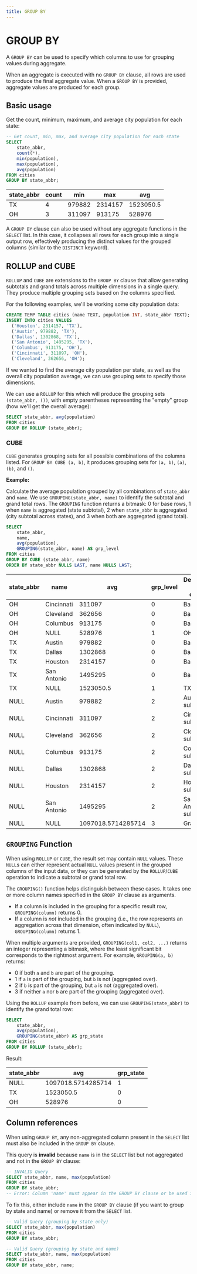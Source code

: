 ```yaml
---
title: GROUP BY
---
```


# GROUP BY

A `GROUP BY` can be used to specify which columns to use for grouping values
during aggregate.

When an aggregate is executed with no `GROUP BY` clause, all rows are used to
produce the final aggregate value. When a `GROUP BY` is provided, aggregate
values are produced for each group.

## Basic usage

Get the count, minimum, maximum, and average city population for each state:

```sql
-- Get count, min, max, and average city population for each state
SELECT
    state_abbr,
    count(*),
    min(population),
    max(population),
    avg(population)
FROM cities
GROUP BY state_abbr;
```

| state_abbr | count | min    | max     | avg                |
|------------|-------|--------|---------|--------------------|
| TX         | 4     | 979882 | 2314157 | 1523050.5          |
| OH         | 3     | 311097 | 913175  | 528976             |

A `GROUP BY` clause can also be used without any aggregate functions in the
`SELECT` list. In this case, it collapses all rows for each group into a single
output row, effectively producing the distinct values for the grouped columns
(similar to the `DISTINCT` keyword).

## ROLLUP and CUBE

`ROLLUP` and `CUBE` are extensions to the `GROUP BY` clause that allow
generating subtotals and grand totals across multiple dimensions in a single
query. They produce multiple grouping sets based on the columns specified.

For the following examples, we'll be working some city population data:

```sql
CREATE TEMP TABLE cities (name TEXT, population INT, state_abbr TEXT);
INSERT INTO cities VALUES
  ('Houston', 2314157, 'TX'),
  ('Austin', 979882, 'TX'),
  ('Dallas', 1302868, 'TX'),
  ('San Antonio', 1495295, 'TX'),
  ('Columbus', 913175, 'OH'),
  ('Cincinnati', 311097, 'OH'),
  ('Cleveland', 362656, 'OH');
```

If we wanted to find the average city population per state, as well as the
overall city population average, we can use grouping sets to specify those
dimensions.

We can use a `ROLLUP` for this which will produce the grouping sets
`(state_abbr, ())`, with empty parentheses representing the "empty" group (how
we'll get the overall average):

```sql
SELECT state_abbr, avg(population)
FROM cities
GROUP BY ROLLUP (state_abbr);
```

### CUBE

`CUBE` generates grouping sets for all possible combinations of the columns
listed. For `GROUP BY CUBE (a, b)`, it produces grouping sets for `(a, b)`,
`(a)`, `(b)`, and `()`.

**Example:**

Calculate the average population grouped by all combinations of `state_abbr` and
`name`. We use `GROUPING(state_abbr, name)` to identify the subtotal and grand
total rows. The `GROUPING` function returns a bitmask: 0 for base rows, 1 when
`name` is aggregated (state subtotal), 2 when `state_abbr` is aggregated (city
subtotal across states), and 3 when both are aggregated (grand total).

```sql
SELECT
    state_abbr,
    name,
    avg(population),
    GROUPING(state_abbr, name) AS grp_level
FROM cities
GROUP BY CUBE (state_abbr, name)
ORDER BY state_abbr NULLS LAST, name NULLS LAST;
```

| state_abbr | name        | avg                | grp_level | Description (not in output) |
|------------|-------------|--------------------|-----------|--------------------|
| OH         | Cincinnati  | 311097             | 0         | Base row           |
| OH         | Cleveland   | 362656             | 0         | Base row           |
| OH         | Columbus    | 913175             | 0         | Base row           |
| OH         | NULL        | 528976             | 1         | OH subtotal        |
| TX         | Austin      | 979882             | 0         | Base row           |
| TX         | Dallas      | 1302868            | 0         | Base row           |
| TX         | Houston     | 2314157            | 0         | Base row           |
| TX         | San Antonio | 1495295            | 0         | Base row           |
| TX         | NULL        | 1523050.5          | 1         | TX subtotal        |
| NULL       | Austin      | 979882             | 2         | Austin subtotal    |
| NULL       | Cincinnati  | 311097             | 2         | Cincinnati subtotal|
| NULL       | Cleveland   | 362656             | 2         | Cleveland subtotal |
| NULL       | Columbus    | 913175             | 2         | Columbus subtotal  |
| NULL       | Dallas      | 1302868            | 2         | Dallas subtotal    |
| NULL       | Houston     | 2314157            | 2         | Houston subtotal   |
| NULL       | San Antonio | 1495295            | 2         | San Antonio subtotal|
| NULL       | NULL        | 1097018.5714285714 | 3         | Grand total        |

## `GROUPING` Function

When using `ROLLUP` or `CUBE`, the result set may contain `NULL` values. These
`NULL`s can either represent actual `NULL` values present in the grouped columns
of the input data, or they can be generated by the `ROLLUP`/`CUBE` operation to
indicate a subtotal or grand total row.

The `GROUPING()` function helps distinguish between these cases. It takes one or
more column names specified in the `GROUP BY` clause as arguments.

- If a column is included in the grouping for a specific result row,
  `GROUPING(column)` returns 0.
- If a column is *not* included in the grouping (i.e., the row represents an
  aggregation across that dimension, often indicated by `NULL`),
  `GROUPING(column)` returns 1.

When multiple arguments are provided, `GROUPING(col1, col2, ...)` returns an
integer representing a bitmask, where the least significant bit corresponds to
the rightmost argument. For example, `GROUPING(a, b)` returns:

- 0 if both `a` and `b` are part of the grouping.
- 1 if `a` is part of the grouping, but `b` is not (aggregated over).
- 2 if `b` is part of the grouping, but `a` is not (aggregated over).
- 3 if neither `a` nor `b` are part of the grouping (aggregated over).

Using the `ROLLUP` example from before, we can use `GROUPING(state_abbr)` to identify the grand total row:

```sql
SELECT
    state_abbr,
    avg(population),
    GROUPING(state_abbr) AS grp_state
FROM cities
GROUP BY ROLLUP (state_abbr);
```

Result:

| state_abbr | avg                | grp_state |
|------------|--------------------|-----------|
| NULL       | 1097018.5714285714 | 1         |
| TX         | 1523050.5          | 0         |
| OH         | 528976             | 0         |

## Column references

When using `GROUP BY`, any non-aggregated column present in the `SELECT` list
must also be included in the `GROUP BY` clause.

This query is **invalid** because `name` is in the `SELECT` list but not
aggregated and not in the `GROUP BY` clause:

```sql
-- INVALID Query
SELECT state_abbr, name, max(population)
FROM cities
GROUP BY state_abbr;
-- Error: Column 'name' must appear in the GROUP BY clause or be used in an aggregate function
```

To fix this, either include `name` in the `GROUP BY` clause (if you want to
group by state and name) or remove it from the `SELECT` list.

```sql
-- Valid Query (grouping by state only)
SELECT state_abbr, max(population)
FROM cities
GROUP BY state_abbr;

-- Valid Query (grouping by state and name)
SELECT state_abbr, name, max(population)
FROM cities
GROUP BY state_abbr, name;
```

